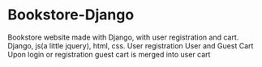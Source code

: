 # Bookstore-Django
Bookstore website made with Django, with user registration and cart.
Django, js(a little jquery), html, css.
User registration
User and Guest Cart
Upon login or registration guest cart is merged into user cart


